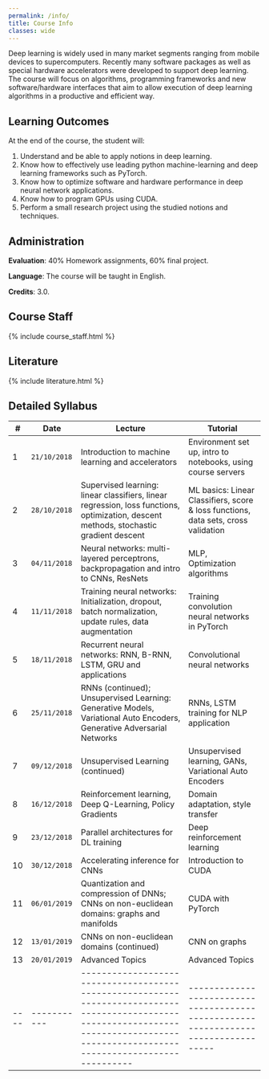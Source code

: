 ```yaml
---
permalink: /info/
title: Course Info
classes: wide
---
```


Deep learning is widely used in many market segments ranging from mobile devices
to supercomputers. Recently many software packages as well as special hardware
accelerators were developed to support deep learning. The course will focus on
algorithms, programming frameworks and new software/hardware interfaces that aim
to allow execution of deep learning algorithms in a productive and efficient
way. 

## Learning Outcomes

At the end of the course, the student will:

1.	Understand and be able to apply notions in deep learning.
1.	Know how to effectively use leading python machine-learning and deep
    learning frameworks such as PyTorch.
1.	Know how to optimize software and hardware performance in deep neural
    network applications.
1.	Know how to program GPUs using CUDA.
1.	Perform a small research project using the studied notions and techniques.


## Administration

**Evaluation**: 40% Homework assignments, 60% final project.

**Language**: The course will be taught in English.

**Credits**: 3.0.

## Course Staff

{% include course_staff.html %}

## Literature

{% include literature.html %}

## Detailed Syllabus

| #    | Date         | Lecture                                                                                                                                                                               | Tutorial                                                                            |
| ---- | -----------  | ------------------------------------------------------------------------------------------------------------------------------------------------------------------------------------- | ----------------------------------------------------------------------------------- |
| 1    | `21/10/2018` | Introduction to machine learning and accelerators                                                                                                                                     | Environment set up, intro to notebooks, using course servers                        |
| 2    | `28/10/2018` | Supervised learning: linear classifiers, linear regression, loss functions, optimization, descent methods, stochastic gradient descent                                                | ML basics: Linear Classifiers, score & loss functions, data sets, cross validation  |
| 3    | `04/11/2018` | Neural networks: multi-layered perceptrons, backpropagation and intro to CNNs, ResNets                                                                                                | MLP, Optimization algorithms                                                        |
| 4    | `11/11/2018` | Training neural networks: Initialization, dropout, batch normalization, update rules, data augmentation                                                                               | Training convolution neural networks in PyTorch                                     |
| 5    | `18/11/2018` | Recurrent neural networks: RNN, B-RNN, LSTM, GRU and applications                                                                                                                     | Convolutional neural networks                                                       |
| 6    | `25/11/2018` | RNNs (continued); Unsupervised Learning: Generative Models, Variational Auto Encoders, Generative Adversarial Networks                                                                | RNNs, LSTM training for NLP application                                             |
| 7    | `09/12/2018` | Unsupervised Learning (continued)                                                                                                                                                     | Unsupervised learning, GANs, Variational Auto Encoders                              |
| 8    | `16/12/2018` | Reinforcement learning, Deep Q-Learning, Policy Gradients                                                                                                                             | Domain adaptation, style transfer                                                   |
| 9    | `23/12/2018` | Parallel architectures for DL training                                                                                                                                                | Deep reinforcement learning                                                         |
| 10   | `30/12/2018` | Accelerating inference for CNNs                                                                                                                                                       | Introduction to CUDA                                                                |
| 11   | `06/01/2019` | Quantization and compression of DNNs; CNNs on non-euclidean domains: graphs and manifolds                                                                                             | CUDA with PyTorch                                                                   |
| 12   | `13/01/2019` | CNNs on non-euclidean domains (continued)                                                                                                                                             | CNN on graphs                                                                       |
| 13   | `20/01/2019` | Advanced Topics                                                                                                                                                                       | Advanced Topics                                                                     |
| ---- | -----------  | ------------------------------------------------------------------------------------------------------------------------------------------------------------------------------------- | ----------------------------------------------------------------------------------- |

